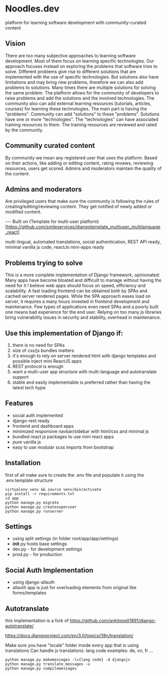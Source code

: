 # Noodles.dev
platform for learning software development with community-curated content

## Vision
There are too many subjective approaches to learning software development. Most of them focus on learning specific technologies. 
Our approach focuses instead on exploring the problems that software tries to solve. Different problems give rise to different
solutions that are implemented with the use of specific technologies. But solutions also have limitations and may bring new problems, therefore
we can also add problems to solutions. Many times there are multiple solutions for solving the same problem.
The platform allows for the community of developers to raise problems and add the solutions and the involved technologies. The community also
can add external learning resources (tutorials, articles, courses) for learning these technologies. 
The main part is having the "problems". Community can add "solutions" to these "problems". Solutions have one or more "technologies". The "technologies"
can have associated training resources to them. The training resources are reviewed and rated by the community.

## Community curated content
By community we mean any registered user that uses the platform. Based on their actions, like adding or editing content, rating reviews, reviewing resources,
users get scored. Admins and moderators maintain the quality of the content.

## Admins and moderators
Are privileged users that make sure the community is following the rules of creating/editing/reviewing content. They get notified of newly added or modified content.


--- Built on (Template for multi-user platform)[https://github.com/smileservices/djangotemplate_multiuser_multilanguage_react]

multi-lingual, automated translations, social authentication, REST API ready, minimal vanilla js code, reactJs mini-apps ready

## Problems trying to solve
This is a more complete implementation of Django framework, opinionated:
Many apps have become bloated and difficult to manage without having the need for it
I believe web apps should focus on speed, efficiency and scalability. 
A fast loading frontend can be obtained both by SPAs and cached server rendered pages. 
While the SPA approach eases load on server, it requires a many hours invested in frontend development and maintenance.
Few types of applications even need SPAs and a poorly built one means bad experience for the end user.
Relying on too many js libraries bring vulnerability issues in security and stability, overhead in maintenance.

## Use this implementation of Django if:
1. there is no need for SPAs
2. size of css/js bundles matters
3. it's enough to rely on server rendered html with django templates and possible inject mini ReactJS apps
4. REST protocol is enough
5. want a multi-user app structure with multi-language and autotranslate support
6. stable and easily implementable is preferred rather than having the latest tech hype

## Features
- social auth implemented
- django-rest ready
- frontend and dashboard apps
- minimized responsive navbar/sidebar with html/css and minimal js
- bundled react js packages to use mini react apps
- pure vanilla js
- easy to use modular scss imports from bootstrap

## Installation
first of all make sure to create the .env file and populate it using the .env.template structure
```
virtualenv venv && source venv/bin/activate
pip install -r requirements.txt
cd app
python manage.py migrate
python manage.py createsuperuser
python manage.py runserver
```

## Settings
- using split settings (in folder root/app/app/settings)
- __init__.py hosts base settings
- dev.py - for development settings
- prod.py - for production 

## Social Auth Implementation
- using django-allauth
- allauth app is just for overloading elements from original like forms/templates

## Autotranslate
this implementation is a fork of https://github.com/ankitpopli1891/django-autotranslate/

https://docs.djangoproject.com/en/3.0/topics/i18n/translation/

Make sure you have "locale" folder inside every app that is using translations
Can handle js translations: 
lang code examples: de, vn, fr ...
```
python manage.py makemessages -l={lang code} -d djangojs
python manage.py translate_messages -u
python manage.py compilemessages
```
